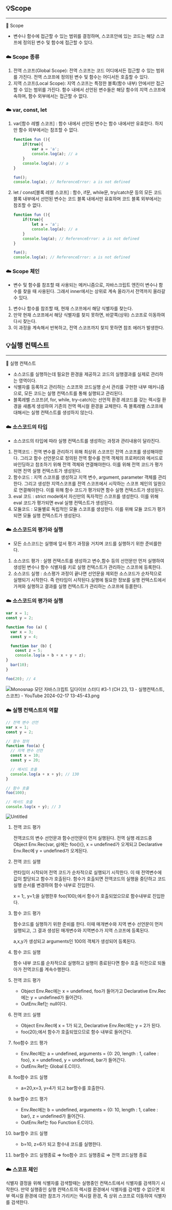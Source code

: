 ## 💡Scope

---

<aside>
💭 Scope

- 변수나 함수에 접근할 수 있는 범위를 결정하며, 스코프안에 있는 코드는 해당 스코프에 정의된 변수 및 함수에 접근할 수 있다.
</aside>

### ☁️ Scope 종류

1. 전역 스코프(Global Scope): 전역 스코프는 코드 어디에서든 접근할 수 있는 범위를 가진다. 전역 스코프에 정의된 변수 및 함수는 어디서든 호출할 수 있다.
2. 지역 스코프(Local Scope): 지역 스코프는 특정한 블록(함수 내부) 안에서만 접근할 수 있는 범위를 가진다. 함수 내에서 선언된 변수들은 해당 함수의 지역 스코프에 속하며, 함수 외부에서는 접근할 수 없다.

### ☁️ var, const, let

1. var[함수 레벨 스코프] : 함수 내에서 선언된 변수는 함수 내에서만 유효한다. 하지만 함수 외부에서는 참조할 수 없다.
    
    ```jsx
    function fun (){
        if(true){
            var a = 'a';
            console.log(a); // a
        }
        console.log(a); // a
    }
    
    fun();
    console.log(a); // ReferenceError: a is not defined
    ```
    
2. let / const[블록 레벨 스코프] : 함수, if문, while문, try/catch문 등의 모든 코드 블록 내부에서 선언된 변수는 코드 블록 내에서만 유효하며 코드 블록 외부에서는 참조할 수 없다.
    
    ```jsx
    function fun (){
        if(true){
            let a = 'a';
            console.log(a); // a
        }
        console.log(a); // ReferenceError: a is not defined
    }
    
    fun();
    console.log(a); // ReferenceError: a is not defined
    ```
    

### ☁️ Scope 체인

- 변수 및 함수를 참조할 때 사용되는 메커니즘으로, 자바스크립트 엔진이 변수나 함수를 찾을 때 사용된다. 그래서 inner에서는 상위로 계속 올라가서 전역까지 올라갈 수 있다.
1. 변수나 함수를 참조할 때, 현재 스코프에서 해당 식별자를 찾는다.
2. 만약 현재 스코프에서 해당 식별자를 찾지 못하면, 바깥쪽(상위) 스코프로 이동하여 다시 찾는다.
3. 이 과정을 계속해서 반복하고, 전역 스코프까지 찾지 못하면 참조 에러가 발생한다.

## 💡실행 컨텍스트

---

<aside>
💭 실행 컨텍스트

- 소스코드를 실행하는데 필요한 환경을 제공하고 코드의 실행결과를 실제로 관리하는 영역이다.
- 식별자를 등록하고 관리하는 스코프와 코드실행 순서 관리를 구현한 내부 매커니즘으로, 모든 코드는 실행 컨택스트를 통해 실행되고 관리된다.
- 블록레벨 스코프(if, for, while, try-catch)는 선언적 환경 레코드를 갖는 렉시컬 환경을 새롭게 생성하여 기존의 전역 렉시컬 환경을 교체한다. 즉 블록레벨 스코프에 대해서는 실행 컨텍스트를 생성하지 않는다.
</aside>

### ☁️ 소스코드의 타입

- 소스코드의 타입에 따라 실행 컨텍스트를 생성하는 과정과 관리내용이 달라진다.
1. 전역코드 : 전역 변수를 관리하기 위해 최상위 스코프인 전역 스코프를 생성해야한다. 그리고 함수 선언문으로 정의된 전역 함수를 전역 객체의 프로퍼티와 메서드로 바인딩하고 참조하기 위해 전역 객체와 연결해야한다. 이를 위해 전역 코드가 평가되면 전역 실행 컨텍스트가 생성된다.
2. 함수코드 : 지역 스코프를 생성하고 지역 변수, argument, parameter 객체를 관리한다. 그리고 생성한 지역스코프를 전역 스코프에서 시작하는 스코프 체인의 일원으로 연결해야한다. 이를 위해 함수 코드가 평가되면 함수 실행 컨텍스트가 생성된다.
3. eval 코드 : strict mode에서 자신만의 독자적인 스코프를 생성한다. 이를 위해 eval 코드가 평가되면 eval 실행 컨텍스트가 생성된다.
4. 모듈코드 : 모듈별로 독립적인 모듈 스코프를 생성한다. 이를 위해 모듈 코드가 평가되면 모듈 실행 컨텍스트가 생성된다.

### ☁️ 소스코드의 평가와 실행

- 모든 소스코드는 실행에 앞서 평가 과정을 거치며 코드를 실행하기 위한 준비를한다.
1. 소스코드 평가 : 실행 컨택스트를 생성하고 변수,함수 등의 선언문만 먼저 실행하여 생성된 변수나 함수 식별자를 키로 실행 컨텍스트가  관리하는 스코프에 등록한다.
2. 소스코드 실행 : 소스평가 과정이 끝나면 선언문을 제외한 소스코드가 순차적으로 실행되기 시작한다. 즉 런타임이 시작된다.실행에 필요한 정보를 실행 컨텍스트에서 가져와 실행하고 결과를 실행 컨텍스트가 관리하는 스코프에 등롣한다.

### ☁️ 소스코드의 평가와 실행

```jsx
var x = 1;
const y = 2;

function foo (a) {
  var x = 3;
  const y = 4;

  function bar (b) {
    const z = 5;
    console.log(a + b + x + y + z);
}
  bar(10);
}

foo(20); // 4
```

![Monosnap 모던 자바스크립트 딥다이브 스터디 #3-1 (CH 23, 13 - 실행컨텍스트, 스코프) - YouTube 2024-02-17 13-45-43.png](https://prod-files-secure.s3.us-west-2.amazonaws.com/d0e1581f-adcd-4be4-b5fa-6129241ef64c/c884edfe-b398-477e-82d4-aad1077effee/Monosnap_%E1%84%86%E1%85%A9%E1%84%83%E1%85%A5%E1%86%AB_%E1%84%8C%E1%85%A1%E1%84%87%E1%85%A1%E1%84%89%E1%85%B3%E1%84%8F%E1%85%B3%E1%84%85%E1%85%B5%E1%86%B8%E1%84%90%E1%85%B3_%E1%84%83%E1%85%B5%E1%86%B8%E1%84%83%E1%85%A1%E1%84%8B%E1%85%B5%E1%84%87%E1%85%B3_%E1%84%89%E1%85%B3%E1%84%90%E1%85%A5%E1%84%83%E1%85%B5_3-1_(CH_23_13_-_%E1%84%89%E1%85%B5%E1%86%AF%E1%84%92%E1%85%A2%E1%86%BC%E1%84%8F%E1%85%A5%E1%86%AB%E1%84%90%E1%85%A6%E1%86%A8%E1%84%89%E1%85%B3%E1%84%90%E1%85%B3_%E1%84%89%E1%85%B3%E1%84%8F%E1%85%A9%E1%84%91%E1%85%B3)_-_YouTube_2024-02-17_13-45-43.png)

### ☁️ 실행 컨택스트의 역할

```jsx
// 전역 변수 선언
var x = 1;
const y = 2;

// 함수 정의
function foo(a) {
  // 지역 변수 선언
  const x = 10;
  const y = 20;

  // 메서드 호출
  console.log(a + x + y); // 130
}

// 함수 호출
foo(100);

// 메서드 호출
console.log(x + y); // 3
```

![Untitled](https://prod-files-secure.s3.us-west-2.amazonaws.com/d0e1581f-adcd-4be4-b5fa-6129241ef64c/e641a2e8-7506-42e9-b375-9da6b780a59c/Untitled.png)

1. 전역 코드 평가
    
    전역코드의 변수 선언문과 함수선언문이 먼저 실행된다. 전역 실행 레코드중  Object Env.Rec(var, g)에는 foo(){}, x = undefined가 오게되고 Declarative Env.Rec에 y = undefined가 오게된다.
    
2. 전역 코드 실행
    
    런타임이 시작되어 전역 코드가 순차적으로 실행되기 시작한다. 이 때 전역변수에 값이 할당되고 함수가 호출된다. 함수가 호출되면 전역코드의 실행을 중단하고 코드 실행 순서를 변경하여 함수 내부로 진입한다.
    
    x = 1;, y=1;을 실행한후 foo(100);에서 함수가 호출되었으므로 함수내부로 진입한다.
    
3. 함수 코드 평가
    
    함수코드를 실행하기 위한 준비를 한다. 이때 매개변수와 지역 변수 선언문이 먼저 실행되고, 그 결과 생성된 매개변수와 지역변수가 지역 스코프에 등록된다. 
    
    a,x,y가 생성되고 arguments인 100의 객체가 생성되어 등록된다.
    
4. 함수 코드 실행
    
    함수 내부 코드를 순차적으로 실행하고 실행이 종료된다면 함수 호출 이전으로 되돌아가 전역코드를 계속수행한다.
    
5. 전역  코드 평가
    - Object Env.Rec에는 x = undefined, foo가 들어가고 Declarative Env.Rec에는 y = undefined가 들어간다.
    - OutEnv.Ref는 null이다.
6. 전역 코드 실행
    - Object Env.Rec에 x = 1가 되고, Declarative Env.Rec에는 y = 2가 된다.
    - foo(20);에서 함수가 호출되었으므로 함수 내부로 들어간다.
7. foo함수 코드 평가
    - Env.Rec에는 a = undefined, arguments = {0: 20, length : 1, callee : foo}, x = undefined, y = undefined, bar가 들어간다.
    - OutEnv.Ref는 Global E.C이다.
8. foo함수 코드 실행
    - a=20,x=3, y=4가 되고 bar함수를 호출한다.
9. bar함수 코드 평가
    - Env.Rec에는 b = undefined, arguments = {0: 10, length : 1, callee : bar}, z = undefined가 들어간다.
    - OutEnv.Ref는 foo Function E.C이다.
10. bar함수 코드 실행
    - b=10, z=6가 되고 함수내 코드를 실행한다.
11. bar함수 코드 실행종료 ⇒ foo함수 코드 실행종료 ⇒ 전역 코드실행 종료

### ☁️ 스코프 체인

식별자 결정을 위해 식별자를 검색할때는 실행중인 컨택스트에서 식별자를 검색하기 시작한다.  만약 실행중인 실행 컨택스트의 렉시컬 환경에서 식별자를 검색할 수 없으면 외부 렉시컬 환경에 대한 참조가 가리키는 렉시컬 환경, 즉 상위 스코프로 이동하여 식별자를 검색한다.
